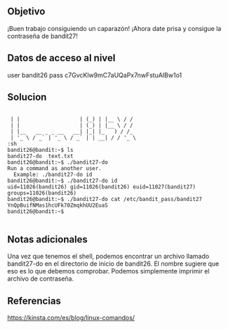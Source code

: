 ## Objetivo 

¡Buen trabajo consiguiendo un caparazón! ¡Ahora date prisa y consigue la contraseña de bandit27!

## Datos de acceso al nivel

user bandit26
pass c7GvcKlw9mC7aUQaPx7nwFstuAIBw1o1
## Solucion

```

 | |                   | (_) | |__ \ / /  
 | |                   | (_) | |__ \ / /
 | |__   __ _ _ __   __| |_| |_   ) / /_  
 | '_ \ / _` | '_ \ / _` | | __| / / '_ \ 
:sh
bandit26@bandit:~$ ls
bandit27-do  text.txt
bandit26@bandit:~$ ./bandit27-do
Run a command as another user.
  Example: ./bandit27-do id
bandit26@bandit:~$ ./bandit27-do id
uid=11026(bandit26) gid=11026(bandit26) euid=11027(bandit27) groups=11026(bandit26)
bandit26@bandit:~$ ./bandit27-do cat /etc/bandit_pass/bandit27
YnQpBuifNMas1hcUFk70ZmqkhUU2EuaS
bandit26@bandit:~$ 


```

## Notas adicionales

Una vez que tenemos el shell, podemos encontrar un archivo llamado bandit27-do en el directorio de inicio de bandit26. El nombre sugiere que eso es lo que debemos comprobar.
Podemos simplemente imprimir el archivo de contraseña.
## Referencias 

https://kinsta.com/es/blog/linux-comandos/